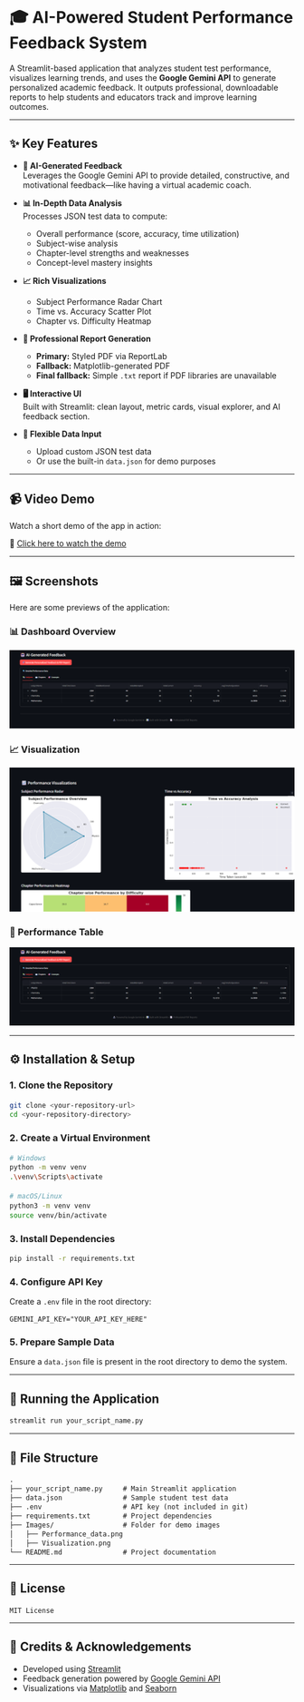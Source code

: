 # 🎓 AI-Powered Student Performance Feedback System

A Streamlit-based application that analyzes student test performance, visualizes learning trends, and uses the **Google Gemini API** to generate personalized academic feedback. It outputs professional, downloadable reports to help students and educators track and improve learning outcomes.

---

## ✨ Key Features

- **🤖 AI-Generated Feedback**  
  Leverages the Google Gemini API to provide detailed, constructive, and motivational feedback—like having a virtual academic coach.

- **📊 In-Depth Data Analysis**  
  Processes JSON test data to compute:
  - Overall performance (score, accuracy, time utilization)
  - Subject-wise analysis
  - Chapter-level strengths and weaknesses
  - Concept-level mastery insights

- **📈 Rich Visualizations**  
  - Subject Performance Radar Chart  
  - Time vs. Accuracy Scatter Plot  
  - Chapter vs. Difficulty Heatmap  

- **📄 Professional Report Generation**  
  - **Primary:** Styled PDF via ReportLab  
  - **Fallback:** Matplotlib-generated PDF  
  - **Final fallback:** Simple `.txt` report if PDF libraries are unavailable

- **🖥️ Interactive UI**  
  Built with Streamlit: clean layout, metric cards, visual explorer, and AI feedback section.

- **📂 Flexible Data Input**  
  - Upload custom JSON test data  
  - Or use the built-in `data.json` for demo purposes

---

## 📹 Video Demo

Watch a short demo of the app in action:

🎥 [Click here to watch the demo](https://drive.google.com/file/d/1VzmToJVXdNBRl4zG1Th2cNt6fpDLwzQL/view?usp=drive_link)

---

## 🖼️ Screenshots

Here are some previews of the application:

### 📊 Dashboard Overview
![Dashboard Screenshot](Images/Performance_data.png)

### 📈 Visualization
![Radar Chart](Images/Visualization.png)

### 📄 Performance Table
![PDF Report](Images/Performance_data.png)

---

## ⚙️ Installation & Setup

### 1. Clone the Repository

```bash
git clone <your-repository-url>
cd <your-repository-directory>
```

### 2. Create a Virtual Environment

```bash
# Windows
python -m venv venv
.\venv\Scripts\activate

# macOS/Linux
python3 -m venv venv
source venv/bin/activate
```

### 3. Install Dependencies

```bash
pip install -r requirements.txt
```

### 4. Configure API Key

Create a `.env` file in the root directory:

```env
GEMINI_API_KEY="YOUR_API_KEY_HERE"
```

### 5. Prepare Sample Data

Ensure a `data.json` file is present in the root directory to demo the system.

---

## 🚀 Running the Application

```bash
streamlit run your_script_name.py
```

---

## 📁 File Structure

```
.
├── your_script_name.py     # Main Streamlit application
├── data.json               # Sample student test data
├── .env                    # API key (not included in git)
├── requirements.txt        # Project dependencies
├── Images/                 # Folder for demo images
│   ├── Performance_data.png
│   ├── Visualization.png
└── README.md               # Project documentation
```

---

## 📜 License

```text
MIT License
```

---

## 🌟 Credits & Acknowledgements

* Developed using [Streamlit](https://streamlit.io/)
* Feedback generation powered by [Google Gemini API](https://ai.google.dev/)
* Visualizations via [Matplotlib](https://matplotlib.org/) and [Seaborn](https://seaborn.pydata.org/)
